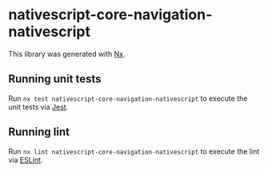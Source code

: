 # nativescript-core-navigation-nativescript

This library was generated with [Nx](https://nx.dev).


## Running unit tests

Run `nx test nativescript-core-navigation-nativescript` to execute the unit tests via [Jest](https://jestjs.io).


## Running lint

Run `nx lint nativescript-core-navigation-nativescript` to execute the lint via [ESLint](https://eslint.org/).

